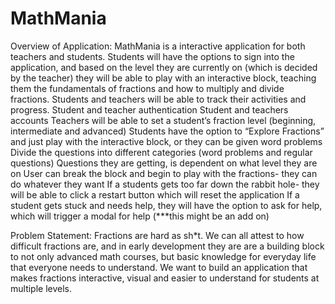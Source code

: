 # MathMania

Overview of Application:
MathMania is a interactive application for both teachers and students. Students will have the options to sign into the application, and based on the level they are currently on (which is decided by the teacher) they will be able to play with an interactive block, teaching them the fundamentals of fractions and how to multiply and divide fractions. 
Students and teachers will be able to track their activities and progress. 
Student and teacher authentication
Student and teachers accounts
Teachers will be able to set a student’s fraction level (beginning, intermediate and advanced)
Students have the option to “Explore Fractions” and just play with the interactive block, or they can be given word problems
Divide the questions into different categories (word problems and regular questions)
Questions they are getting, is dependent on what level they are on
User can break the block and begin to play with the fractions- they can do whatever they want
If a students gets too far down the rabbit hole- they will be able to click a restart button which will reset the application 
If a student gets stuck and needs help, they will have the option to ask for help, which will trigger a modal for help (***this might be an add on)


Problem Statement: 
Fractions are hard as sh*t. We can all attest to how difficult fractions are, and in early development they are are a building block to not only advanced math courses, but basic knowledge for everyday life that everyone needs to understand. We want to build an application that makes fractions interactive, visual and easier to understand for students at multiple levels.
